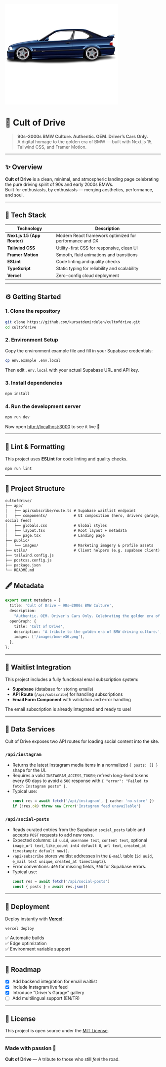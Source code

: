 ![Cult of Drive](/public/images/bmw-e36.png)

# 🚗 Cult of Drive

> **90s–2000s BMW Culture. Authentic. OEM. Driver’s Cars Only.**  
> A digital homage to the golden era of BMW — built with Next.js 15, Tailwind CSS, and Framer Motion.

---
  
## ✨ Overview

**Cult of Drive** is a clean, minimal, and atmospheric landing page celebrating the pure driving spirit of 90s and early 2000s BMWs.  
Built for enthusiasts, by enthusiasts — merging aesthetics, performance, and soul.

---

## 🧱 Tech Stack

| Technology | Description |
|-------------|--------------|
| **Next.js 15 (App Router)** | Modern React framework optimized for performance and DX |
| **Tailwind CSS** | Utility-first CSS for responsive, clean UI |
| **Framer Motion** | Smooth, fluid animations and transitions |
| **ESLint** | Code linting and quality checks |
| **TypeScript** | Static typing for reliability and scalability |
| **Vercel** | Zero-config cloud deployment |

---

## ⚙️ Getting Started

### 1. Clone the repository

```bash
git clone https://github.com/kursatdemirdelen/cultofdrive.git
cd cultofdrive
```

### 2. Environment Setup

Copy the environment example file and fill in your Supabase credentials:

```bash
cp env.example .env.local
```

Then edit `.env.local` with your actual Supabase URL and API key.

### 3. Install dependencies

```bash
npm install
```

### 4. Run the development server

```bash
npm run dev
```

Now open [http://localhost:3000](http://localhost:3000) to see it live 🚀

---

## 🧹 Lint & Formatting

This project uses **ESLint** for code linting and quality checks.

```bash
npm run lint
```

---

## 🧠 Project Structure

```
cultofdrive/
├── app/
│   ├── api/subscribe/route.ts # Supabase waitlist endpoint
│   ├── components/            # UI composition (hero, drivers garage, social feed)
│   ├── globals.css            # Global styles
│   ├── layout.tsx             # Root layout + metadata
│   └── page.tsx               # Landing page
├── public/
│   └── images/                # Marketing imagery & profile assets
├── utils/                     # Client helpers (e.g. supabase client)
├── tailwind.config.js
├── postcss.config.js
├── package.json
└── README.md
```

## 🖋️ Metadata

```ts
export const metadata = {
  title: 'Cult of Drive — 90s–2000s BMW Culture',
  description:
    "Authentic. OEM. Driver's Cars Only. Celebrating the golden era of BMW engineering.",
  openGraph: {
    title: 'Cult of Drive',
    description: 'A tribute to the golden era of BMW driving culture.',
    images: ['/images/bmw-e36.png'],
  },
};
```

---

## 💌 Waitlist Integration

This project includes a fully functional email subscription system:
- **Supabase** (database for storing emails)
- **API Route** (`/api/subscribe`) for handling subscriptions
- **Email Form Component** with validation and error handling

The email subscription is already integrated and ready to use!

---

## 📡 Data Services

Cult of Drive exposes two API routes for loading social content into the site.

### `/api/instagram`
- Returns the latest Instagram media items in a normalized `{ posts: [] }` shape for the UI.
- Requires a valid `INSTAGRAM_ACCESS_TOKEN`; refresh long-lived tokens every 60 days to avoid a `500` response with `{ "error": "Failed to fetch Instagram posts" }`.
- Typical use:
  ```ts
  const res = await fetch('/api/instagram', { cache: 'no-store' })
  if (!res.ok) throw new Error('Instagram feed unavailable')
  ```

### `/api/social-posts`
- Reads curated entries from the Supabase `social_posts` table and accepts `POST` requests to add new rows.
- Expected columns: `id uuid`, `username text`, `content text`, optional `image_url text`, `like_count int4 default 0`, `url text`, `created_at timestamptz default now()`.
- `/api/subscribe` stores waitlist addresses in the `E-mail` table (`id uuid`, `e_mail text unique`, `created_at timestamptz`).
- Error conventions: `400` for missing fields, `500` for Supabase errors.
- Typical use:
  ```ts
  const res = await fetch('/api/social-posts')
  const { posts } = await res.json()
  ```

---

## 🚀 Deployment

Deploy instantly with **[Vercel](https://vercel.com)**:

```bash
vercel deploy
```

✅ Automatic builds  
✅ Edge optimization  
✅ Environment variable support

---

## 🧭 Roadmap

- [x] Add backend integration for email waitlist
- [x] Include Instagram live feed
- [x] Introduce "Driver's Garage" gallery
- [ ] Add multilingual support (EN/TR)

---

## 🏁 License

This project is open source under the [MIT License](LICENSE).

---

### Made with passion 🖤  
**Cult of Drive** — A tribute to those who still *feel* the road.
